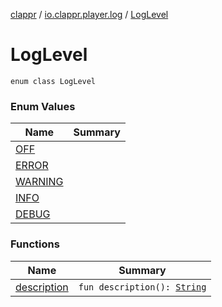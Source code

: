 [clappr](../../index.md) / [io.clappr.player.log](../index.md) / [LogLevel](./index.md)

# LogLevel

`enum class LogLevel`

### Enum Values

| Name | Summary |
|---|---|
| [OFF](-o-f-f.md) |  |
| [ERROR](-e-r-r-o-r.md) |  |
| [WARNING](-w-a-r-n-i-n-g.md) |  |
| [INFO](-i-n-f-o.md) |  |
| [DEBUG](-d-e-b-u-g.md) |  |

### Functions

| Name | Summary |
|---|---|
| [description](description.md) | `fun description(): `[`String`](https://kotlinlang.org/api/latest/jvm/stdlib/kotlin/-string/index.html) |
